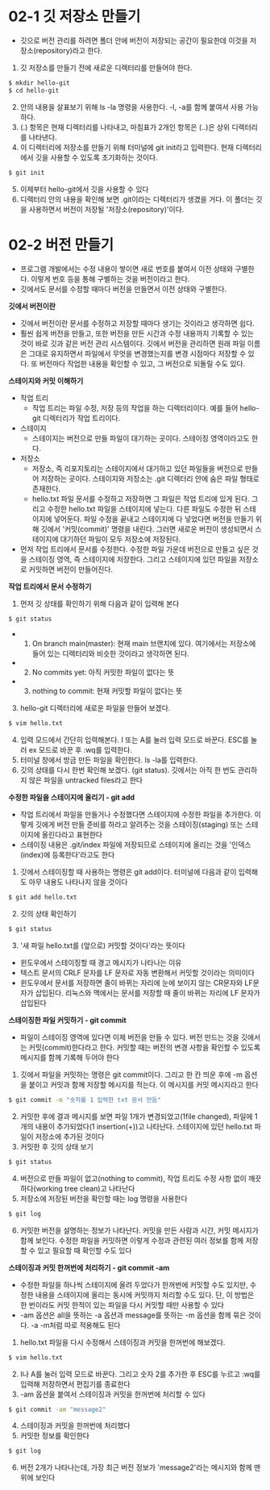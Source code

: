 # 02-1 깃 저장소 만들기
- 깃으로 버전 관리를 하려면 폴더 안에 버전이 저장되는 공간이 필요한데 이것을 저장소(repository)라고 한다.

1. 깃 저장소를 만들기 전에 새로운 디렉터리를 만들어야 한다.
```bash
$ mkdir hello-git
$ cd hello-git
```
2. 안의 내용을 살표보기 위해 ls -la 명령을 사용한다. -l, -a를 함께 붙여서 사용 가능하다.
3. (.) 항목은 현재 디렉터리를 나타내고, 마침표가 2개인 항목은 (..)은 상위 디렉터리를 나타낸다.
4. 이 디렉터리에 저장소를 만들기 위해 터미널에 git init라고 입력한다. 현재 디렉터리에서 깃을 사용할 수 있도록 초기화하는 것이다.
```bash
$ git init
```
5. 이제부터 hello-git에서 깃을 사용할 수 있다
6. 디렉터리 안의 내용을 확인해 보면 .git이라는 디렉터리가 생겼을 거다. 이 폴더는 깃을 사용하면서 버전이 저장될 '저장소(repository)'이다.

# 02-2 버전 만들기
- 프로그램 개발에서는 수정 내용이 쌓이면 새로 번호를 붙여서 이전 상태와 구별한다. 이렇게 번호 등을 통해 구별하는 것을 버전이라고 한다.
- 깃에서도 문서를 수정할 때마다 버전을 만들면서 이전 상태와 구별한다.

**깃에서 버전이란**
- 깃에서 버전이란 문서를 수정하고 저장할 때마다 생기는 것이라고 생각하면 쉽다.
- 훨씬 쉽게 버전을 만들고, 또한 버전을 만든 시간과 수정 내용까지 기록할 수 있는 것이 바로 깃과 같은 버전 관리 시스템이다. 깃에서 버전을 관리하면 원래 파일 이름은 그대로 유지하면서 파일에서 무엇을 변경했는지를 변경 시점마다 저장할 수 있다. 또 버전마다 작업한 내용을 확인할 수 있고, 그 버전으로 되돌릴 수도 있다.

**스테이지와 커밋 이해하기**
- 작업 트리
    - 작업 트리는 파일 수정, 저장 등의 작업을 하는 디렉터리이다. 예를 들어 hello-git 디렉터리가 작업 트리이다.
- 스테이지
    - 스테이지는 버전으로 만들 파일이 대기하는 곳이다. 스테이징 영역이라고도 한다.
- 저장소
    - 저장소, 즉 리포지토리는 스테이지에서 대기하고 있던 파일들을 버전으로 만들어 저장하는 곳이다. 스테이지와 저장소는 .git 디렉터리 안에 숨은 파일 형태로 존재한다.
    - hello.txt 파일 문서를 수정하고 저장하면 그 파일은 작업 트리에 있게 된다. 그리고 수정한 hello.txt 파일을 스테이지에 넣는다. 다른 파일도 수정한 뒤 스테이지에 넣어둔다. 파일 수정을 끝내고 스테이지에 다 넣었다면 버전을 만들기 위해 깃에서 '커밋(commit)' 명령을 내린다. 그러면 새로운 버전이 생성되면서 스테이지에 대기하던 파일이 모두 저장소에 저장된다.
- 먼저 작업 트리에서 문서를 수정한다. 수정한 파일 가운데 버전으로 만들고 싶은 것을 스테이징 영역, 즉 스테이지에 저장한다. 그리고 스테이지에 있던 파일을 저장소로 커밋하면 버전이 만들어진다.

**작업 트리에서 문서 수정하기**
1. 먼저 깃 상태를 확인하기 위해 다음과 같이 입력해 본다
```bash
$ git status
```
- 1. On branch main(master): 현재 main 브랜치에 있다. 여기에서는 저장소에 들어 있는 디렉터리와 비슷한 것이라고 생각하면 된다.    
- 2. No commits yet: 아직 커밋한 파일이 없다는 뜻
- 3. nothing to commit: 현재 커밋할 파일이 없다는 뜻
3. hello-git 디렉터리에 새로운 파일을 만들어 보겠다.
```bash
$ vim hello.txt
```
4. 입력 모드에서 간단히 입력해본다. I 또는 A를 눌러 입력 모드로 바꾼다. ESC를 눌러 ex 모드로 바꾼 후 :wq를 입력한다.
5. 터미널 창에서 방금 만든 파일을 확인한다. ls -la를 입력한다.
6. 깃의 상태를 다시 한번 확인해 보겠다. (git status). 깃에서는 아직 한 번도 관리하지 않은 파일을 untracked files라고 한다

**수정한 파일을 스테이지에 올리기 - git add**
- 작업 트리에서 파일을 만들거나 수정했다면 스테이지에 수정한 파일을 추가한다. 이렇게 깃에게 버전 만들 준비를 하라고 알려주는 것을 스테이징(staging) 또는 스테이지에 올린다라고 표현한다
- 스테이징 내용은 .git/index 파일에 저장되므로 스테이지에 올리는 것을 '인덱스(index)에 등록한다'라고도 한다
1. 깃에서 스테이징할 때 사용하는 명령은 git add이다. 터미널에 다음과 같이 입력해도 아무 내용도 나타나지 않을 것이다
```bash
$ git add hello.txt
```
2. 깃의 상태 확인하기
```bash
$ git status
```
3. '새 파일 hello.txt를 (앞으로) 커밋할 것이다'라는 뜻이다
- 윈도우에서 스테이징할 때 경고 메시지가 나타나는 이유
- 텍스트 문서의 CRLF 문자를 LF 문자로 자동 변환해서 커밋할 것이라는 의미이다
- 윈도우에서 문서를 저장하면 줄이 바뀌는 자리에 눈에 보이지 않는 CR문자와 LF문자가 삽입된다. 리눅스와 맥에서는 문서를 저장할 때 줄이 바뀌는 자리에 LF 문자가 삽입된다

**스테이징한 파일 커밋하기 - git commit**
- 파일이 스테이징 영역에 있다면 이제 버전을 만들 수 있다. 버전 만드는 것을 깃에서는 커밋(commit)한다라고 한다. 커밋할 때는 버전의 변경 사항을 확인할 수 있도록 메시지를 함께 기록해 두어야 한다
1. 깃에서 파일을 커밋하는 명령은 git commit이다. 그리고 한 칸 띄운 후에 -m 옵션을 붙이고 커밋과 함께 저장할 메시지를 적는다. 이 메시지를 커밋 메시지라고 한다
```bash
$ git commit -m "숫자를 1 입력한 txt 문서 만듬"
```
2. 커밋한 후에 결과 메시지를 보면 파일 1개가 변경되었고(1file changed), 파일에 1개의 내용이 추가되었다(1 insertion(+))고 나타난다. 스테이지에 있던 hello.txt 파일이 저장소에 추가된 것이다
3. 커밋한 후 깃의 상태 보기
```bash
$ git status
```
4. 버전으로 만들 파일이 없고(nothing to commit), 작업 트리도 수정 사항 없이 깨끗하다(working tree clean)고 나타난다
5. 저장소에 저장된 버전을 확인할 때는 log 명령을 사용한다
```bash
$ git log
```
6. 커밋한 버전을 설명하는 정보가 나타난다. 커밋을 만든 사람과 시간, 커밋 메시지가 함께 보인다. 수정한 파일을 커밋하면 이렇게 수정과 관련된 여러 정보를 함께 저장할 수 있고 필요할 때 확인할 수도 있다

**스테이징과 커밋 한꺼번에 처리하기 - git commit -am**
- 수정한 파일을 하나씩 스테이지에 올려 두었다가 한꺼번에 커밋할 수도 있지만, 수정한 내용을 스테이지에 올리는 동시에 커밋까지 처리할 수도 있다. 단, 이 방법은 한 번이라도 커밋 한적이 있는 파일을 다시 커밋할 때만 사용할 수 있다
- -am 옵션은 all을 뜻하는 -a 옵션과 message를 뜻하는 -m 옵션을 함께 묶은 것이다. -a -m처럼 따로 적용해도 된다
1. hello.txt 파일을 다시 수정해서 스테이징과 커밋을 한꺼번에 해보겠다.
```bash
$ vim hello.txt
```
2. I나 A를 눌러 입력 모드로 바꾼다. 그리고 숫자 2를 추가한 후 ESC를 누르고 :wq를 입력해 저장하면서 편집기를 종료한다
3. -am 옵션을 붙여서 스테이징과 커밋을 한꺼번에 처리할 수 있다
```bash
$ git commit -am "message2"
```
4. 스테이징과 커밋을 한꺼번에 처리했다
5. 커밋한 정보를 확인한다
```bash
$ git log
```
6. 버전 2개가 나타나는데, 가장 최근 버전 정보가 'message2'라는 메시지와 함께 맨 위에 보인다